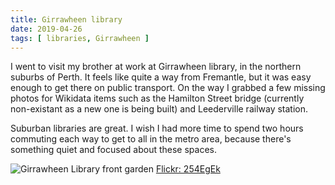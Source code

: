 ```yaml
---
title: Girrawheen library
date: 2019-04-26
tags: [ libraries, Girrawheen ]
---
```

I went to visit my brother at work at Girrawheen library,
in the northern suburbs of Perth.
It feels like quite a way from Fremantle,
but it was easy enough to get there on public transport.
On the way I grabbed a few missing photos for Wikidata items
such as the Hamilton Street bridge (currently non-existant as a new one is being built)
and Leederville railway station.

Suburban libraries are great.
I wish I had more time to spend two hours commuting each way to get to all in the metro area,
because there's something quiet and focused about these spaces.

![Girrawheen Library front garden](https://live.staticflickr.com/65535/40735536043_2c08350867_c.jpg)
[Flickr: 254EgEk](https://flic.kr/p/254EgEk)
